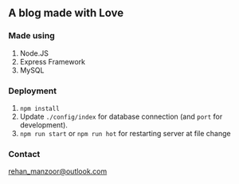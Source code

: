 ## A blog made with Love

### Made using
1. Node.JS
2. Express Framework
3. MySQL

### Deployment
1. `npm install`
2. Update `./config/index` for database connection (and `port` for development).
3. `npm run start` or `npm run hot` for restarting server at file change


### Contact 

[rehan_manzoor@outlook.com](mailto://rehan_manzoor@outlook.com)